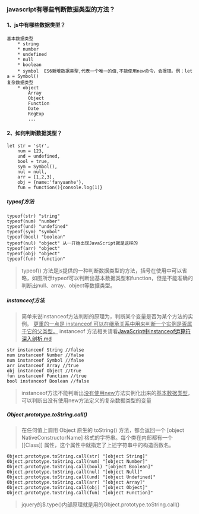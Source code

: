 ### javascript有哪些判断数据类型的方法？
#### 1、js中有哪些数据类型？

```
基本数据类型
    * string
    * number
    * undefined
    * null
    * boolean
    * symbol  ES6新增数据类型,代表一个唯一的值,不能使用new命令，会报错。例：let a = Symbol()
复杂数据类型
    * object
        Array
        Object
        Function
        Date
        RegExp
        ...
```
#### 2、如何判断数据类型？
```
let str = 'str',
    num = 123,
    und = undefined,
    bool = true,
    sym = Symbol(),
    nul = null,
    arr = [1,2,3],
    obj = {name:'fanyuanhe'},
    fun = function(){console.log(1)}
```
##### typeof方法
```
typeof(str) "string"
typeof(num) "number"
typeof(und) "undefined"
typeof(sym) "symbol"
typeof(bool) "boolean"
typeof(nul) "object" 从一开始出现JavaScript就是这样的
typeof(arr) "object"
typeof(obj) "object"
typeof(fun) "function"
```
>typeof() 方法是js提供的一种判断数据类型的方法，括号在使用中可以省略，如图所示typeof可以判断出基本数据类型和function，但是不能准确的判断出null、array、object等数据类型。

##### instanceof方法
>简单来说instanceof方法判断的原理为，判断某个变量是否为某个方法的实例。
><u>更重的一点是 instanceof 可以在继承关系中用来判断一个实例是否属于它的父类型。</u>
>instanceof 方法相关请看[JavaScript中instanceof运算符深入剖析.md](https://github.com/FanYuanhe/Javascript/blob/master/JavaScript%E4%B8%ADinstanceof%E8%BF%90%E7%AE%97%E7%AC%A6%E6%B7%B1%E5%85%A5%E5%89%96%E6%9E%90.md)

```
str instanceof String //false
num instanceof Number //false
num instanceof Symbol //false
arr instanceof Array //true
obj instanceof Object //true
fun instanceof Function //true
bool instanceof Boolean //false
```
>instanceof方法不能判断出<u>没有使用new</u>方法实例化出来的<u>基本数据类型</u>，可以判断出没有使用new方法定义的复杂数据类型的变量

##### Object.prototype.toString.call()
>在任何值上调用 Object 原生的 toString() 方法，都会返回一个 [object NativeConstructorName] 格式的字符串。每个类在内部都有一个 [[Class]] 属性，这个属性中就指定了上述字符串中的构造函数名。

```
Object.prototype.toString.call(str) "[object String]"
Object.prototype.toString.call(num) "[object Number]"
Object.prototype.toString.call(bool) "[object Boolean]"
Object.prototype.toString.call(nul) "[object Null]"
Object.prototype.toString.call(und) "[object Undefined]"
Object.prototype.toString.call(arr) "[object Array]"
Object.prototype.toString.call(obj) "[object Object]"
Object.prototype.toString.call(fun) "[object Function]"
```
>jquery的$.type()内部原理就是用的Object.prototype.toString.call()

